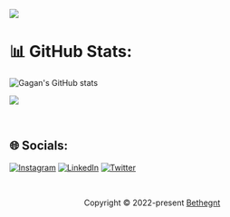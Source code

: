 [![](https://visitcount.itsvg.in/api?id=bethegnt&label=Profile%20Views&color=0&icon=0&pretty=true)](https://visitcount.itsvg.in)
<!--<a href="https://visitcount.itsvg.in">
  <img src="https://visitcount.itsvg.in/api?id=bethegnt&label=Profile%20Views&color=0&icon=0&pretty=true" />
</a>-->

# 📊 GitHub Stats:
![Gagan's GitHub stats](https://github-readme-stats.vercel.app/api?username=bethegnt&theme=dark&show_icons=true)<br/>
<!--![](https://github-readme-streak-stats.herokuapp.com/?user=bethegnt&theme=dark&hide_border=false)<br/> -->
![](https://github-readme-stats.vercel.app/api/top-langs/?username=bethegnt&theme=dark&hide_border=false&include_all_commits=false&count_private=false&layout=compact)


<!-- ## 🏆 GitHub Trophies
![](https://github-profile-trophy.vercel.app/?username=bethegnt&theme=darkhub&no-frame=false&no-bg=true&margin-w=4) -->

&nbsp;

## 🌐 Socials:
[![Instagram](https://img.shields.io/badge/Instagram-%23E4405F.svg?logo=Instagram&logoColor=white)](https://instagram.com/bethegnt) [![LinkedIn](https://img.shields.io/badge/LinkedIn-%230077B5.svg?logo=linkedin&logoColor=white)](https://linkedin.com/in/bethegnt) [![Twitter](https://img.shields.io/badge/Twitter-%231DA1F2.svg?logo=Twitter&logoColor=white)](https://twitter.com/bethegnt) 


&nbsp;


<!--<p align="center"><img src="https://raw.githubusercontent.com/catppuccin/catppuccin/main/assets/footers/gray0_ctp_on_line.svg?sanitize=true" /></p> -->
<p align="center">Copyright &copy; 2022-present <a href="https://github.com/bethegnt" target="_blank">Bethegnt</a>
